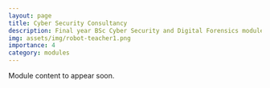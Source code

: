 ```yaml
---
layout: page
title: Cyber Security Consultancy
description: Final year BSc Cyber Security and Digital Forensics module (2024-present)
img: assets/img/robot-teacher1.png
importance: 4
category: modules
---
```


Module content to appear soon.
